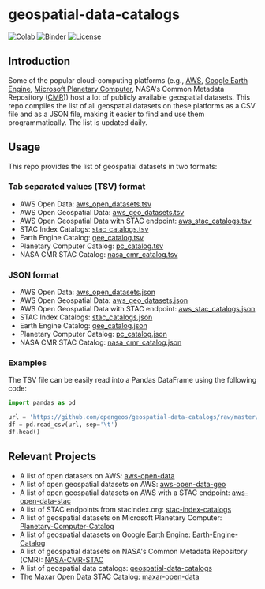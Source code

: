 # geospatial-data-catalogs

[![Colab](https://colab.research.google.com/assets/colab-badge.svg)](https://colab.research.google.com/github/opengeos/geospatial-data-catalogs/blob/master/examples.ipynb)
[![Binder](https://mybinder.org/badge_logo.svg)](https://mybinder.org/v2/gh/opengeos/geospatial-data-catalogs/HEAD?labpath=examples.ipynb)
[![License](https://img.shields.io/badge/License-MIT-yellow.svg)](https://opensource.org/licenses/MIT)

## Introduction

Some of the popular cloud-computing platforms (e.g., [AWS](https://aws.amazon.com/earth/), [Google Earth Engine](https://earthengine.google.com/), [Microsoft Planetary Computer](https://planetarycomputer.microsoft.com/), NASA's Common Metadata Repository ([CMR](https://wiki.earthdata.nasa.gov/display/ED/CMR+SpatioTemporal+Asset+Catalog+%28CMR-STAC%29+Documentation))) host a lot of publicly available geospatial datasets. This repo compiles the list of all geospatial datasets on these platforms as a CSV file and as a JSON file, making it easier to find and use them programmatically. The list is updated daily.

## Usage

This repo provides the list of geospatial datasets in two formats:

### Tab separated values (TSV) format

- AWS Open Data: [aws_open_datasets.tsv](https://github.com/opengeos/geospatial-data-catalogs/blob/master/aws_open_datasets.tsv)
- AWS Open Geospatial Data: [aws_geo_datasets.tsv](https://github.com/opengeos/geospatial-data-catalogs/blob/master/aws_geo_datasets.tsv)
- AWS Open Geospatial Data with STAC endpoint: [aws_stac_catalogs.tsv](https://github.com/opengeos/geospatial-data-catalogs/blob/master/aws_stac_catalogs.tsv)
- STAC Index Catalogs: [stac_catalogs.tsv](https://github.com/opengeos/geospatial-data-catalogs/blob/master/stac_catalogs.tsv)
- Earth Engine Catalog: [gee_catalog.tsv](https://github.com/opengeos/geospatial-data-catalogs/blob/master/gee_catalog.tsv)
- Planetary Computer Catalog: [pc_catalog.tsv](https://github.com/opengeos/geospatial-data-catalogs/blob/master/pc_catalog.tsv)
- NASA CMR STAC Catalog: [nasa_cmr_catalog.tsv](https://github.com/opengeos/NASA-CMR-STAC/blob/master/nasa_cmr_catalog.tsv)

### JSON format

- AWS Open Data: [aws_open_datasets.json](https://github.com/opengeos/geospatial-data-catalogs/blob/master/aws_open_datasets.json)
- AWS Open Geospatial Data: [aws_geo_datasets.json](https://github.com/opengeos/geospatial-data-catalogs/blob/master/aws_geo_datasets.json)
- AWS Open Geospatial Data with STAC endpoint: [aws_stac_catalogs.json](https://github.com/opengeos/geospatial-data-catalogs/blob/master/aws_stac_catalogs.json)
- STAC Index Catalogs: [stac_catalogs.json](https://github.com/opengeos/geospatial-data-catalogs/blob/master/stac_catalogs.json)
- Earth Engine Catalog: [gee_catalog.json](https://github.com/opengeos/geospatial-data-catalogs/blob/master/gee_catalog.json)
- Planetary Computer Catalog: [pc_catalog.json](https://github.com/opengeos/geospatial-data-catalogs/blob/master/pc_catalog.json)
- NASA CMR STAC Catalog: [nasa_cmr_catalog.json](https://github.com/opengeos/NASA-CMR-STAC/blob/master/nasa_cmr_catalog.json)

### Examples

The TSV file can be easily read into a Pandas DataFrame using the following code:

```python
import pandas as pd

url = 'https://github.com/opengeos/geospatial-data-catalogs/raw/master/aws_geo_datasets.tsv'
df = pd.read_csv(url, sep='\t')
df.head()
```

## Relevant Projects

- A list of open datasets on AWS: [aws-open-data](https://github.com/opengeos/aws-open-data)
- A list of open geospatial datasets on AWS: [aws-open-data-geo](https://github.com/opengeos/aws-open-data-geo)
- A list of open geospatial datasets on AWS with a STAC endpoint: [aws-open-data-stac](https://github.com/opengeos/aws-open-data-stac)
- A list of STAC endpoints from stacindex.org: [stac-index-catalogs](https://github.com/opengeos/stac-index-catalogs)
- A list of geospatial datasets on Microsoft Planetary Computer: [Planetary-Computer-Catalog](https://github.com/opengeos/Planetary-Computer-Catalog)
- A list of geospatial datasets on Google Earth Engine: [Earth-Engine-Catalog](https://github.com/opengeos/Earth-Engine-Catalog)
- A list of geospatial datasets on NASA's Common Metadata Repository (CMR): [NASA-CMR-STAC](https://github.com/opengeos/NASA-CMR-STAC)
- A list of geospatial data catalogs: [geospatial-data-catalogs](https://github.com/opengeos/geospatial-data-catalogs)
- The Maxar Open Data STAC Catalog: [maxar-open-data](https://github.com/opengeos/maxar-open-data)
